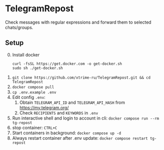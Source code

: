 # TelegramRepost

Check messages with regular expressions and forward them to selected chats/groups.

## Setup
0. Install docker
   ```shell
   curl -fsSL https://get.docker.com -o get-docker.sh
   sudo sh ./get-docker.sh
   ```
1. `git clone https://github.com/xtrime-ru/TelegramRepost.git && cd TelegramRepost`
2. `docker compose pull`
3. `cp .env.example .env`
4. Edit config `.env`:
   1. Obtain `TELEGRAM_API_ID` and `TELEGRAM_API_HASH` from https://my.telegram.org/
   2. Check `RECIPIENTS` and `KEYWORDS` in `.env`
5. Run interactive shell and login to account in cli: `docker compose run --rm tg-repost`
6. stop container: `CTRL+C`
7. Start containers in background: `docker compose up -d`
8. Always restart container after .env update: `docker compose restart tg-repost`
